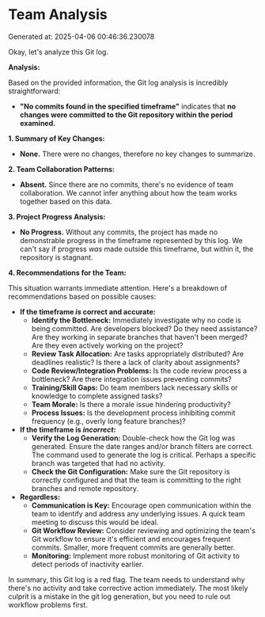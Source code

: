 # Team Analysis
Generated at: 2025-04-06 00:46:36.230078

Okay, let's analyze this Git log.

**Analysis:**

Based on the provided information, the Git log analysis is incredibly straightforward:

*   **"No commits found in the specified timeframe"** indicates that **no changes were committed to the Git repository within the period examined.**

**1. Summary of Key Changes:**

*   **None.** There were no changes, therefore no key changes to summarize.

**2. Team Collaboration Patterns:**

*   **Absent.**  Since there are no commits, there's no evidence of team collaboration.  We cannot infer anything about how the team works together based on this data.

**3. Project Progress Analysis:**

*   **No Progress.** Without any commits, the project has made no demonstrable progress in the timeframe represented by this log. We can't say if progress *was* made outside this timeframe, but within it, the repository is stagnant.

**4. Recommendations for the Team:**

This situation warrants immediate attention. Here's a breakdown of recommendations based on possible causes:

*   **If the timeframe *is* correct and accurate:**
    *   **Identify the Bottleneck:**  Immediately investigate why no code is being committed.  Are developers blocked? Do they need assistance? Are they working in separate branches that haven't been merged?  Are they even actively working on the project?
    *   **Review Task Allocation:**  Are tasks appropriately distributed? Are deadlines realistic?  Is there a lack of clarity about assignments?
    *   **Code Review/Integration Problems:**  Is the code review process a bottleneck? Are there integration issues preventing commits?
    *   **Training/Skill Gaps:**  Do team members lack necessary skills or knowledge to complete assigned tasks?
    *   **Team Morale:** Is there a morale issue hindering productivity?
    *   **Process Issues:**  Is the development process inhibiting commit frequency (e.g., overly long feature branches)?
*   **If the timeframe is *incorrect*:**
    *   **Verify the Log Generation:** Double-check how the Git log was generated.  Ensure the date ranges and/or branch filters are correct.  The command used to generate the log is critical.  Perhaps a specific branch was targeted that had no activity.
    *   **Check the Git Configuration:** Make sure the Git repository is correctly configured and that the team is committing to the right branches and remote repository.
*   **Regardless:**
    *   **Communication is Key:** Encourage open communication within the team to identify and address any underlying issues. A quick team meeting to discuss this would be ideal.
    *   **Git Workflow Review:** Consider reviewing and optimizing the team's Git workflow to ensure it's efficient and encourages frequent commits.  Smaller, more frequent commits are generally better.
    *   **Monitoring:** Implement more robust monitoring of Git activity to detect periods of inactivity earlier.

In summary, this Git log is a red flag.  The team needs to understand why there's no activity and take corrective action immediately. The most likely culprit is a mistake in the git log generation, but you need to rule out workflow problems first.
